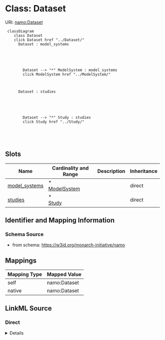 

# Class: Dataset 



URI: [namo:Dataset](https://w3id.org/monarch-initiative/namo/Dataset)





```mermaid
 classDiagram
    class Dataset
    click Dataset href "../Dataset/"
      Dataset : model_systems
        
          
    
        
        
        Dataset --> "*" ModelSystem : model_systems
        click ModelSystem href "../ModelSystem/"
    

        
      Dataset : studies
        
          
    
        
        
        Dataset --> "*" Study : studies
        click Study href "../Study/"
    

        
      
```




<!-- no inheritance hierarchy -->


## Slots

| Name | Cardinality and Range | Description | Inheritance |
| ---  | --- | --- | --- |
| [model_systems](model_systems.md) | * <br/> [ModelSystem](ModelSystem.md) |  | direct |
| [studies](studies.md) | * <br/> [Study](Study.md) |  | direct |










## Identifier and Mapping Information






### Schema Source


* from schema: https://w3id.org/monarch-initiative/namo




## Mappings

| Mapping Type | Mapped Value |
| ---  | ---  |
| self | namo:Dataset |
| native | namo:Dataset |






## LinkML Source

<!-- TODO: investigate https://stackoverflow.com/questions/37606292/how-to-create-tabbed-code-blocks-in-mkdocs-or-sphinx -->

### Direct

<details>
```yaml
name: Dataset
from_schema: https://w3id.org/monarch-initiative/namo
attributes:
  model_systems:
    name: model_systems
    from_schema: https://w3id.org/monarch-initiative/namo
    rank: 1000
    domain_of:
    - Dataset
    range: ModelSystem
    multivalued: true
    inlined: true
    inlined_as_list: true
  studies:
    name: studies
    from_schema: https://w3id.org/monarch-initiative/namo
    rank: 1000
    domain_of:
    - Dataset
    range: Study
    multivalued: true
    inlined: true
    inlined_as_list: true

```
</details>

### Induced

<details>
```yaml
name: Dataset
from_schema: https://w3id.org/monarch-initiative/namo
attributes:
  model_systems:
    name: model_systems
    from_schema: https://w3id.org/monarch-initiative/namo
    rank: 1000
    alias: model_systems
    owner: Dataset
    domain_of:
    - Dataset
    range: ModelSystem
    multivalued: true
    inlined_as_list: true
  studies:
    name: studies
    from_schema: https://w3id.org/monarch-initiative/namo
    rank: 1000
    alias: studies
    owner: Dataset
    domain_of:
    - Dataset
    range: Study
    multivalued: true
    inlined_as_list: true

```
</details>